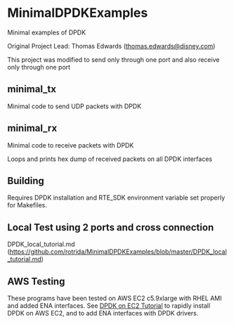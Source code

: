 # MinimalDPDKExamples
Minimal examples of DPDK

Original Project Lead: Thomas Edwards (thomas.edwards@disney.com)

This project was modified to send only through one port and also receive only through one port

## minimal_tx
Minimal code to send UDP packets with DPDK

## minimal_rx
Minimal code to receive packets with DPDK

Loops and prints hex dump of received packets on all DPDK interfaces

## Building
Requires DPDK installation and RTE_SDK environment variable set properly for Makefiles.

## Local Test using 2 ports and cross connection
DPDK_local_tutorial.md (https://github.com/rotrida/MinimalDPDKExamples/blob/master/DPDK_local_tutorial.md)

## AWS Testing
These programs have been tested on AWS EC2 c5.9xlarge with RHEL AMI and added ENA interfaces.  See [DPDK on EC2 Tutorial](https://github.com/FOXNEOAdvancedTechnology/MinimalDPDKExamples/blob/master/DPDK_EC2_Tutorial.md) to rapidly install DPDK on AWS EC2, and to add ENA interfaces with DPDK drivers.